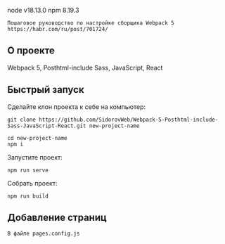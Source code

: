 node v18.13.0
npm 8.19.3

```
Пошаговое руководство по настройке сборщика Webpack 5 https://habr.com/ru/post/701724/
```

## О проекте

Webpack 5, Posthtml-include Sass, JavaScript, React

## Быстрый запуск

Сделайте клон проекта к себе на компьютер:

```
git clone https://github.com/SidorovWeb/Webpack-5-Posthtml-include-Sass-JavaScript-React.git new-project-name
```

```
cd new-project-name
npm i
```

Запустите проект:

```
npm run serve
```

Собрать проект:

```
npm run build
```

## Добавление страниц

```
В файле pages.config.js
```
